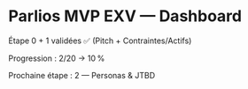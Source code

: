 # Parlios MVP EXV — Dashboard

Étape 0 + 1 validées ✅ (Pitch + Contraintes/Actifs)

Progression : 2/20 → 10 %

Prochaine étape : 2 — Personas & JTBD

